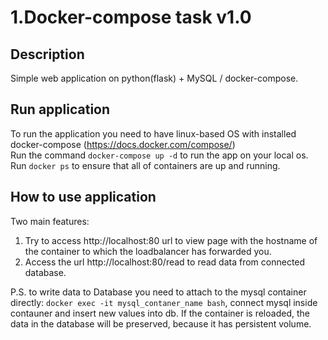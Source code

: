 # 1.Docker-compose task v1.0
## Description
Simple web application on python(flask) + MySQL / docker-compose.
## Run application
To run the application you need to have linux-based OS with installed docker-compose (https://docs.docker.com/compose/)  
Run the command `docker-compose up -d` to run the app on your local os.  
Run `docker ps` to ensure that all of containers are up and running.
## How to use application
Two main features:
1. Try to access http://localhost:80 url to view page with the hostname of the container to which the loadbalancer has forwarded you.
2. Access the url http://localhost:80/read to read data from connected database.  

P.S. to write data to Database you need to attach to the mysql container directly: `docker exec -it mysql_contaner_name bash`, connect mysql inside contauner and insert new values into db. If the container is reloaded, the data in the database will be preserved, because it has persistent volume. 
